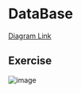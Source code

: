 # DataBase
[Diagram Link](https://app.diagrams.net/?libs=general;flowchart#HTarnNished%2FDataBase%2Fmain%2FSportsClub%2FUntitled%20Diagram.drawio#%7B%22pageId%22%3A%22C5RBs43oDa-KdzZeNtuy%22%7D)

## Exercise
![image](https://github.com/user-attachments/assets/cb0c1689-d5b7-4e3c-9a0a-7ea99b0fce73)


